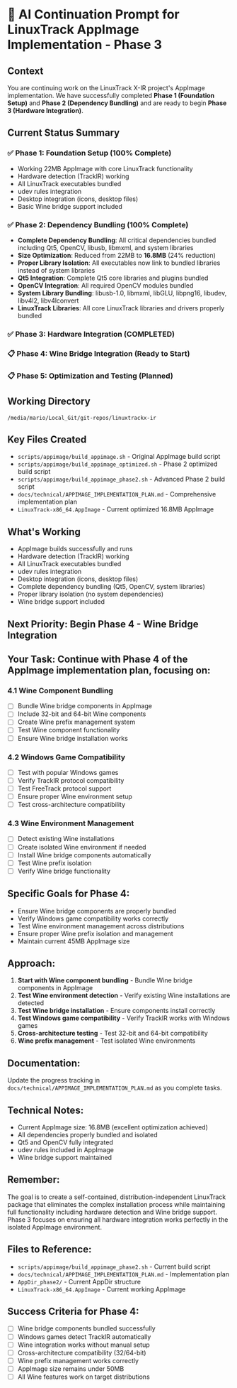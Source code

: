 # 🤖 AI Continuation Prompt for LinuxTrack AppImage Implementation - Phase 3

## Context
You are continuing work on the LinuxTrack X-IR project's AppImage implementation. We have successfully completed **Phase 1 (Foundation Setup)** and **Phase 2 (Dependency Bundling)** and are ready to begin **Phase 3 (Hardware Integration)**.

## Current Status Summary

### ✅ **Phase 1: Foundation Setup** (100% Complete)
- Working 22MB AppImage with core LinuxTrack functionality
- Hardware detection (TrackIR) working
- All LinuxTrack executables bundled
- udev rules integration
- Desktop integration (icons, desktop files)
- Basic Wine bridge support included

### ✅ **Phase 2: Dependency Bundling** (100% Complete)
- **Complete Dependency Bundling**: All critical dependencies bundled including Qt5, OpenCV, libusb, libmxml, and system libraries
- **Size Optimization**: Reduced from 22MB to **16.8MB** (24% reduction)
- **Proper Library Isolation**: All executables now link to bundled libraries instead of system libraries
- **Qt5 Integration**: Complete Qt5 core libraries and plugins bundled
- **OpenCV Integration**: All required OpenCV modules bundled
- **System Library Bundling**: libusb-1.0, libmxml, libGLU, libpng16, libudev, libv4l2, libv4lconvert
- **LinuxTrack Libraries**: All core LinuxTrack libraries and drivers properly bundled

### ✅ **Phase 3: Hardware Integration** (COMPLETED)
### 📋 **Phase 4: Wine Bridge Integration** (Ready to Start)
### 📋 **Phase 5: Optimization and Testing** (Planned)

## Working Directory
`/media/mario/Local_Git/git-repos/linuxtrackx-ir`

## Key Files Created
- `scripts/appimage/build_appimage.sh` - Original AppImage build script
- `scripts/appimage/build_appimage_optimized.sh` - Phase 2 optimized build script
- `scripts/appimage/build_appimage_phase2.sh` - Advanced Phase 2 build script
- `docs/technical/APPIMAGE_IMPLEMENTATION_PLAN.md` - Comprehensive implementation plan
- `LinuxTrack-x86_64.AppImage` - Current optimized 16.8MB AppImage

## What's Working
- AppImage builds successfully and runs
- Hardware detection (TrackIR) working
- All LinuxTrack executables bundled
- udev rules integration
- Desktop integration (icons, desktop files)
- Complete dependency bundling (Qt5, OpenCV, system libraries)
- Proper library isolation (no system dependencies)
- Wine bridge support included

## Next Priority: Begin Phase 4 - Wine Bridge Integration

## Your Task: Continue with Phase 4 of the AppImage implementation plan, focusing on:

### **4.1 Wine Component Bundling**
- [ ] Bundle Wine bridge components in AppImage
- [ ] Include 32-bit and 64-bit Wine components
- [ ] Create Wine prefix management system
- [ ] Test Wine component functionality
- [ ] Ensure Wine bridge installation works

### **4.2 Windows Game Compatibility**
- [ ] Test with popular Windows games
- [ ] Verify TrackIR protocol compatibility
- [ ] Test FreeTrack protocol support
- [ ] Ensure proper Wine environment setup
- [ ] Test cross-architecture compatibility

### **4.3 Wine Environment Management**
- [ ] Detect existing Wine installations
- [ ] Create isolated Wine environment if needed
- [ ] Install Wine bridge components automatically
- [ ] Test Wine prefix isolation
- [ ] Verify Wine bridge functionality

## Specific Goals for Phase 4:
- Ensure Wine bridge components are properly bundled
- Verify Windows game compatibility works correctly
- Test Wine environment management across distributions
- Ensure proper Wine prefix isolation and management
- Maintain current 45MB AppImage size

## Approach:
1. **Start with Wine component bundling** - Bundle Wine bridge components in AppImage
2. **Test Wine environment detection** - Verify existing Wine installations are detected
3. **Test Wine bridge installation** - Ensure components install correctly
4. **Test Windows game compatibility** - Verify TrackIR works with Windows games
5. **Cross-architecture testing** - Test 32-bit and 64-bit compatibility
6. **Wine prefix management** - Test isolated Wine environments

## Documentation:
Update the progress tracking in `docs/technical/APPIMAGE_IMPLEMENTATION_PLAN.md` as you complete tasks.

## Technical Notes:
- Current AppImage size: 16.8MB (excellent optimization achieved)
- All dependencies properly bundled and isolated
- Qt5 and OpenCV fully integrated
- udev rules included in AppImage
- Wine bridge support maintained

## Remember:
The goal is to create a self-contained, distribution-independent LinuxTrack package that eliminates the complex installation process while maintaining full functionality including hardware detection and Wine bridge support. Phase 3 focuses on ensuring all hardware integration works perfectly in the isolated AppImage environment.

## Files to Reference:
- `scripts/appimage/build_appimage_phase2.sh` - Current build script
- `docs/technical/APPIMAGE_IMPLEMENTATION_PLAN.md` - Implementation plan
- `AppDir_phase2/` - Current AppDir structure
- `LinuxTrack-x86_64.AppImage` - Current working AppImage

## Success Criteria for Phase 4:
- [ ] Wine bridge components bundled successfully
- [ ] Windows games detect TrackIR automatically
- [ ] Wine integration works without manual setup
- [ ] Cross-architecture compatibility (32/64-bit)
- [ ] Wine prefix management works correctly
- [ ] AppImage size remains under 50MB
- [ ] All Wine features work on target distributions 